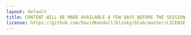 ```yaml
---
layout: default
title: CONTENT WILL BE MADE AVAILABLE A FEW DAYS BEFORE THE SESSION
license: https://github.com/DavidKendall/blinky/blob/master/LICENSE
---
```

